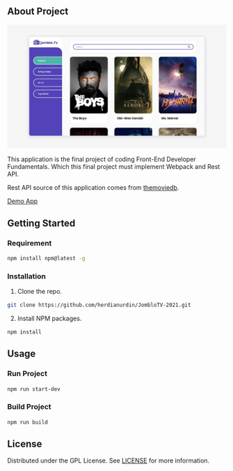 ## About Project

![Screenshot](screenshot.webp)

This application is the final project of coding Front-End Developer Fundamentals. Which this final project must implement Webpack and Rest API.

Rest API source of this application comes from [themoviedb](https://www.themoviedb.org/).

[Demo App](https://herdianurdin.github.io/JombloTV-2021/)

## Getting Started

### Requirement
```sh
npm install npm@latest -g
```

### Installation
1. Clone the repo.

```sh
git clone https://github.com/herdianurdin/JombloTV-2021.git
```

2. Install NPM packages.

```sh
npm install
```

## Usage
### Run Project

```sh
npm run start-dev
```

### Build Project
```sh
npm run build
```

## License

Distributed under the GPL License. See [LICENSE](LICENSE) for more information.